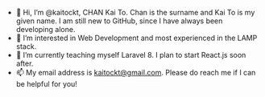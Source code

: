 - 👋 Hi, I’m @kaitockt, CHAN Kai To. Chan is the surname and Kai To is my given name. I am still new to GitHub, since I have always been developing alone.
- 👀 I’m interested in Web Development and most experienced in the LAMP stack.
- 🌱 I’m currently teaching myself Laravel 8. I plan to start React.js soon after.<!-- - 💞️ I’m looking to collaborate on ... -->
- 📫 My email address is kaitockt@gmail.com. Please do reach me if I can be helpful for you!

<!---
kaitockt/kaitockt is a ✨ special ✨ repository because its `README.md` (this file) appears on your GitHub profile.
You can click the Preview link to take a look at your changes.
--->

